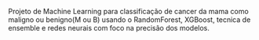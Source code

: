 Projeto de Machine Learning para classificação de cancer da mama como maligno ou benigno(M ou B) usando o RandomForest, XGBoost, tecnica de ensemble e redes neurais com foco na precisão dos modelos.
